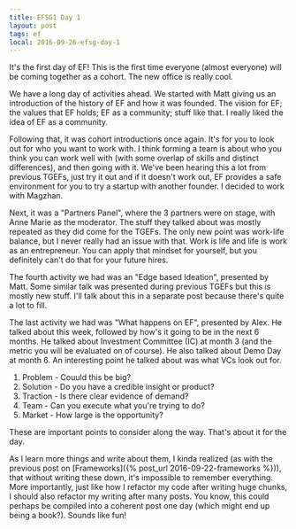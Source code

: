 ```yaml
---
title: EFSG1 Day 1
layout: post
tags: ef
local: 2016-09-26-efsg-day-1
---
```


It's the first day of EF! This is the first time everyone (almost everyone) will be coming together as a cohort. The new office is really cool. 

We have a long day of activities ahead. We started with Matt giving us an introduction of the history of EF and how it was founded. The vision for EF; the values that EF holds; EF as a community; stuff like that. I really liked the idea of EF as a community. 

Following that, it was cohort introductions once again. It's for you to look out for who you want to work with. I think forming a team is about who you think you can work well with (with some overlap of skills and distinct differences), and then going with it. We've been hearing this a lot from previous TGEFs, just try it out and if it doesn't work out, EF provides a safe environment for you to try a startup with another founder. I decided to work with Magzhan.

Next, it was a "Partners Panel", where the 3 partners were on stage, with Anne Marie as the moderator. The stuff they talked about was mostly repeated as they did come for the TGEFs. The only new point was work-life balance, but I never really had an issue with that. Work is life and life is work as an entrepreneur. You can apply that mindset for yourself, but you definitely can't do that for your future hires.

The fourth activity we had was an "Edge based Ideation", presented by Matt. Some similar talk was presented during previous TGEFs but this is mostly new stuff. I'll talk about this in a separate post because there's quite a lot to fill.

The last activity we had was "What happens on EF", presented by Alex. He talked about this week, followed by how's it going to be in the next 6 months. He talked about Investment Committee (IC) at month 3 (and the metric you will be evaluated on of course). He also talked about Demo Day at month 6. An interesting point he talked about was what VCs look out for.

1. Problem - Couuld this be big?
2. Solution - Do you have a credible insight or product?
3. Traction - Is there clear evidence of demand?
4. Team - Can you execute what you're trying to do?
5. Market - How large is the opportunity?

These are important points to consider along the way. That's about it for the day.

As I learn more things and write about them, I kinda realized (as with the previous post on [Frameworks]({% post_url 2016-09-22-frameworks %})), that without writing these down, it's impossible to remember everything. More importantly, just like how I refactor my code after writing huge chunks, I should also refactor my writing after many posts. You know, this could perhaps be compiled into a coherent post one day (which might end up being a book?). Sounds like fun!   


